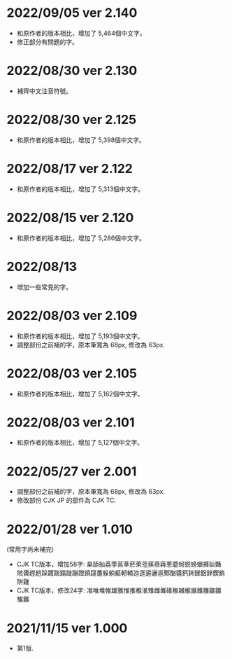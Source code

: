 # 2022/09/05 ver 2.140
* 和原作者的版本相比，增加了 5,464個中文字。
* 修正部分有問題的字。

# 2022/08/30 ver 2.130
* 補齊中文注音符號。

# 2022/08/30 ver 2.125
* 和原作者的版本相比，增加了 5,398個中文字。

# 2022/08/17 ver 2.122
* 和原作者的版本相比，增加了 5,313個中文字。

# 2022/08/15 ver 2.120
* 和原作者的版本相比，增加了 5,286個中文字。

# 2022/08/13 
* 增加一些常見的字。

# 2022/08/03 ver 2.109
* 和原作者的版本相比，增加了 5,193個中文字。
* 調整部份之前補的字，原本筆寬為 68px, 修改為 63px.

# 2022/08/03 ver 2.105
* 和原作者的版本相比，增加了 5,162個中文字。

# 2022/08/03 ver 2.101
* 和原作者的版本相比，增加了 5,127個中文字。

# 2022/05/27 ver 2.001
* 調整部份之前補的字，原本筆寬為 68px, 修改為 63px.
* 修改部份 CJK JP 的部件為 CJK TC.

# 2022/01/28 ver 1.010
(常用字尚未補完)
* CJK TC版本，增加58字: 臬舔舢荔荸莒莘菸萊蒞蓀蓓蔣蔥蘑蚵蜕螃蠟褲訕豔賅贗趕趟跺踱踹蹋蹝蹦蹬蹺躂躉躲躺軀軔轔迆逛遴邐邕鄹酗醬鈣鈽銻鋁鋅鍥鎢阱雞
* CJK TC版本，修改24字: 准唯堆帷雄雅惟推椎淮雉雌雎碓稚雑維誰錐雕雖雛騅難

# 2021/11/15 ver 1.000
* 第1版. 